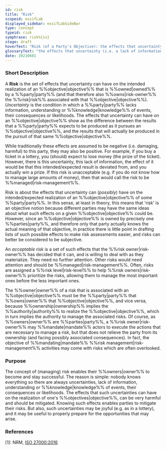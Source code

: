 ```yaml
---
id: risk
title: "Risk"
scopeid: essifLab
displayed_sidebar: essifLabSideBar
type: concept
typeid: risk
symphrase: risk%{ss}
stage: draft
hoverText: "Risk (of a Party's Objective): the effects that uncertainty (i.e. a lack of information, understanding or knowledge of events, their consequences or likelihoods) can have on the intended realization of that Party's Objective."
glossaryText: "the effects that uncertainty (i.e. a lack of information, understanding or %%knowledge^knowledge%% of events, their consequences or likelihoods) can have on the intended realization of an %%objective^objective%% of a %%party^party%%."
date: 20210601
---
```


### Short Description
A **Risk** is the set of effects that uncertainty can have on the intended realization of an %%objective|objective%% that is %%owned|owned%% by a %%party|party%% (and that therefore also %%owns|risk-owner%% the %%risk|risk%% associated with that %%objective|objective%%). *Uncertainty* is the condition in which a %%party|party%% lacks information, understanding or %%knowledge|knowledge%% of events, their consequences or likelihoods. The effects that uncertainty can have on an %%objective|objective%% show as the difference between the results that a %%party|party%% expects to be produced as it pursues an %%objective|objective%%, and the results that will actually be produced in the pursuit of that same %%objective|objective%%.

While traditionally these effects are assumed to be negative (i.e. damaging, harmful) to this party, they may also be positive. For example, if you buy a ticket in a lottery, you (should) expect to lose money (the prize of the ticket). However, there is this uncertainty, this lack of information, the effect of it would be that this intended/expected result is deviated from, and you actually win a prize. If this risk is unacceptable (e.g. if you do not know how to manage large amounts of money), then that would call the risk to be %%managed|risk-management%%.

Risk is about the effects that uncertainty can (_possibly_) have on the intended/expected realization of an %%objective|objective%% of some %%party|party%%. In this sense, at least in theory, this means that 'risk' is an objective notion because different parties may have the same ideas about what such effects on a given %%objective|objective%% could be. However, since an  %%objective|objective%% is owned by precisely one %%parties|party%%, and therefore only that party actually knows the actual meaning of that objective, in practice there is little point in drafting lists of such possible effects to make risk assessments easier, and risks can better be considered to be subjective.

An _acceptable risk_ is a set of such effects that the %%risk owner|risk-owner%% has decided that it can, and is willing to deal with as they materialize. They need no further attention. Other risks would need attention and should be %%managed|risk-management%%. Often, risks are assigned a %%risk level|risk-level%% to help %%risk owners|risk-owner%% prioritize the risks, allowing them to manage the most important ones before the less important ones.

The %%owner|owner%% of a risk that is associated with an %%objective|objective%% must be the %%party|party%% that %%owns|owner%% that %%objective|objective%%, and vice versa, because %%ownership|ownership%% implies the %%authority|authority%% to realize the %%objective|objective%%, which in turn implies the authority to manage the associated risks. Of course, as %%owners|owner%% are %%parties|party%%, a %%risk owner|risk-owner%% may %%mandate|mandate%% actors to execute the actions that are necessary to manage a risk, but that does not relieve the party from its ownership (and facing possibly associated consequences). In fact, the objective of %%mandating|mandate%% %%risk management|risk-management%% activities may come with risks which are often overlooked.

### Purpose
The concept of (managing) risk enables their %%owners|owner%% to become and stay successful. The reason is simple: nobody knows everything so there are always uncertainties, lack of information, understanding or %%knowledge|knowledge%% of events, their consequences or likelihoods. The effects that such uncertainties can have on the realization of one's %%objectives|objective%%, can be very harmful and should be mitigated. Knowing such effects enables parties to mitigate their risks. But also, such uncertainties may be joyful (e.g. as in a lottery), and it may be useful to properly prepare for the opportunities that may arise.

### References

[1]: NRM, [ISO 27000:2016](https://www.iso.org/obp/ui#iso:std:iso-iec:27000:ed-4:v1:en)